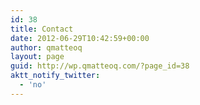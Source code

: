 ```yaml
---
id: 38
title: Contact
date: 2012-06-29T10:42:59+00:00
author: qmatteoq
layout: page
guid: http://wp.qmatteoq.com/?page_id=38
aktt_notify_twitter:
  - 'no'
---
```

<div id='contact-form-38'>
</div>